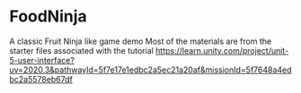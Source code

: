 # FoodNinja
A classic Fruit Ninja like game demo
Most of the materials are from the starter files associated with the tutorial https://learn.unity.com/project/unit-5-user-interface?uv=2020.3&pathwayId=5f7e17e1edbc2a5ec21a20af&missionId=5f7648a4edbc2a5578eb67df
